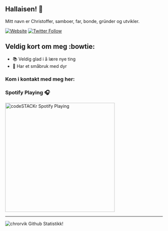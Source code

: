 ## Hallaisen! :wave: 
Mitt navn er Christoffer, samboer, far, bonde, gründer og utvikler.

[![Website](https://img.shields.io/website?label=kystbonden.no&style=for-the-badge&url=http%3A%2F%2Fkystbonden.no)](http://kystbonden.no)
[![Twitter Follow](https://img.shields.io/twitter/follow/chrorvik?color=1DA1F2&logo=twitter&style=for-the-badge)](https://twitter.com/intent/follow?original_referer=https%3A%2F%2Fgithub.com%2Fchrorvik&screen_name=chrorvik)

## Veldig kort om meg :bowtie:
- :books: Veldig glad i å lære nye ting
- :sheep: Har et småbruk med dyr

### Kom i kontakt med meg her:



### Spotify Playing 🎧

[<img src="https://now-playing-codestackr.vercel.app/api/spotify-playing" alt="codeSTACKr Spotify Playing" width="350" />](https://open.spotify.com/playlist/4vc94pXZrKefW1eXZg7fdk?si=_h6uxS11QWugy-67s9qVQw)

---

<img align="left" alt="chrorvik Github Statistikk!" src="https://github-readme-stats.vercel.app/api?username=chrorvik&show_icons=true&hide_border=true" />
